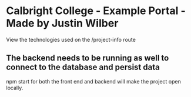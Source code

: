 # Calbright College - Example Portal - Made  by Justin Wilber

View the technologies used on the /project-info route

## The backend needs to be running as well to connect to the database and persist data

npm start for both the front end and backend will make the project open locally.
